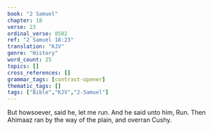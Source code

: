 ```yaml
---
book: "2 Samuel"
chapter: 18
verse: 23
ordinal_verse: 8502
ref: "2 Samuel 18:23"
translation: "KJV"
genre: "History"
word_count: 25
topics: []
cross_references: []
grammar_tags: [contrast-opener]
thematic_tags: []
tags: ["Bible","KJV","2-Samuel"]
---
```

But howsoever, said he, let me run. And he said unto him, Run. Then Ahimaaz ran by the way of the plain, and overran Cushy.
